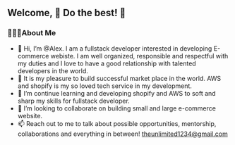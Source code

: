 ## Welcome, 🎯 Do the best! 🎯

### 🙋🏽‍♂️About Me
- 👋 Hi, I’m @Alex. I am a fullstack developer interested in developing E-commerce webiste. I am well organized, responsible and respectful with my duties and I love to have a good relationship with talented developers in the world.
- 👀 It is my pleasure to build successful market place in the world. AWS and shopify is my so loved tech service in my development.
- 🌱 I’m continue learning and developing shopify and AWS to soft and sharp my skills for fullstack developer.
- 💞️ I’m looking to collaborate on building small and large e-commerce website.
- 📫 Reach out to me to talk about possible opportunities, mentorship, collaborations and everything in between! theunlimited1234@gmail.com

<!---
jhonblair/jhonblair is a ✨ special ✨ repository because its `README.md` (this file) appears on your GitHub profile.
You can click the Preview link to take a look at your changes.
--->
